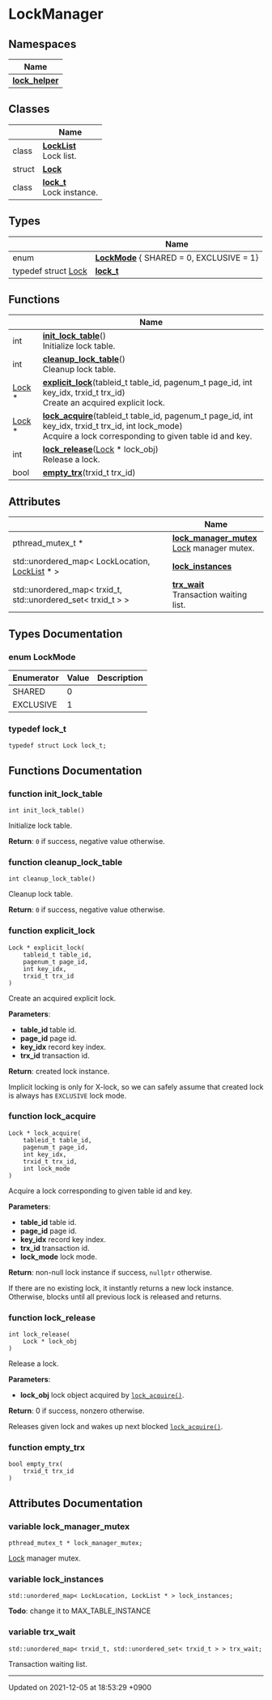 

# LockManager



## Namespaces

| Name           |
| -------------- |
| **[lock_helper](/Namespaces/lock_helper)**  |

## Classes

|                | Name           |
| -------------- | -------------- |
| class | **[LockList](/Classes/LockList)** <br>Lock list.  |
| struct | **[Lock](/Classes/Lock)**  |
| class | **[lock_t](/Classes/lock_t)** <br>Lock instance.  |

## Types

|                | Name           |
| -------------- | -------------- |
| enum| **[LockMode](/Modules/LockManager#enum-lockmode)** { SHARED = 0, EXCLUSIVE = 1} |
| typedef struct <a href="/Classes/Lock">Lock</a> | **[lock_t](/Modules/LockManager#typedef-lock_t)**  |

## Functions

|                | Name           |
| -------------- | -------------- |
| int | **[init_lock_table](/Modules/LockManager#function-init_lock_table)**()<br>Initialize lock table.  |
| int | **[cleanup_lock_table](/Modules/LockManager#function-cleanup_lock_table)**()<br>Cleanup lock table.  |
| <a href="/Classes/Lock">Lock</a> * | **[explicit_lock](/Modules/LockManager#function-explicit_lock)**(tableid_t table_id, pagenum_t page_id, int key_idx, trxid_t trx_id)<br>Create an acquired explicit lock.  |
| <a href="/Classes/Lock">Lock</a> * | **[lock_acquire](/Modules/LockManager#function-lock_acquire)**(tableid_t table_id, pagenum_t page_id, int key_idx, trxid_t trx_id, int lock_mode)<br>Acquire a lock corresponding to given table id and key.  |
| int | **[lock_release](/Modules/LockManager#function-lock_release)**(<a href="/Classes/Lock">Lock</a> * lock_obj)<br>Release a lock.  |
| bool | **[empty_trx](/Modules/LockManager#function-empty_trx)**(trxid_t trx_id) |

## Attributes

|                | Name           |
| -------------- | -------------- |
| pthread_mutex_t * | **[lock_manager_mutex](/Modules/LockManager#variable-lock_manager_mutex)** <br><a href="/Classes/Lock">Lock</a> manager mutex.  |
| std::unordered_map< LockLocation, <a href="/Classes/LockList">LockList</a> * > | **[lock_instances](/Modules/LockManager#variable-lock_instances)**  |
| std::unordered_map< trxid_t, std::unordered_set< trxid_t > > | **[trx_wait](/Modules/LockManager#variable-trx_wait)** <br>Transaction waiting list.  |

## Types Documentation

### enum LockMode

| Enumerator | Value | Description |
| ---------- | ----- | ----------- |
| SHARED | 0|   |
| EXCLUSIVE | 1|   |




### typedef lock_t

```
typedef struct Lock lock_t;
```



## Functions Documentation

### function init_lock_table

```
int init_lock_table()
```

Initialize lock table. 

**Return**: <code>0</code> if success, negative value otherwise. 

### function cleanup_lock_table

```
int cleanup_lock_table()
```

Cleanup lock table. 

**Return**: <code>0</code> if success, negative value otherwise. 

### function explicit_lock

```
Lock * explicit_lock(
    tableid_t table_id,
    pagenum_t page_id,
    int key_idx,
    trxid_t trx_id
)
```

Create an acquired explicit lock. 

**Parameters**: 

  * **table_id** table id. 
  * **page_id** page id. 
  * **key_idx** record key index. 
  * **trx_id** transaction id. 


**Return**: created lock instance. 

Implicit locking is only for X-lock, so we can safely assume that created lock is always has <code>EXCLUSIVE</code> lock mode.


### function lock_acquire

```
Lock * lock_acquire(
    tableid_t table_id,
    pagenum_t page_id,
    int key_idx,
    trxid_t trx_id,
    int lock_mode
)
```

Acquire a lock corresponding to given table id and key. 

**Parameters**: 

  * **table_id** table id. 
  * **page_id** page id. 
  * **key_idx** record key index. 
  * **trx_id** transaction id. 
  * **lock_mode** lock mode. 


**Return**: non-null lock instance if success, <code>nullptr</code> otherwise. 

If there are no existing lock, it instantly returns a new lock instance. Otherwise, blocks until all previous lock is released and returns.


### function lock_release

```
int lock_release(
    Lock * lock_obj
)
```

Release a lock. 

**Parameters**: 

  * **lock_obj** lock object acquired by <code><a href="/Modules/LockManager#function-lock-acquire">lock&#95;acquire()</a></code>. 


**Return**: 0 if success, nonzero otherwise. 

Releases given lock and wakes up next blocked <code><a href="/Modules/LockManager#function-lock-acquire">lock&#95;acquire()</a></code>.


### function empty_trx

```
bool empty_trx(
    trxid_t trx_id
)
```



## Attributes Documentation

### variable lock_manager_mutex

```
pthread_mutex_t * lock_manager_mutex;
```

<a href="/Classes/Lock">Lock</a> manager mutex. 

### variable lock_instances

```
std::unordered_map< LockLocation, LockList * > lock_instances;
```


**Todo**: change it to MAX_TABLE_INSTANCE 

### variable trx_wait

```
std::unordered_map< trxid_t, std::unordered_set< trxid_t > > trx_wait;
```

Transaction waiting list. 




-------------------------------

Updated on 2021-12-05 at 18:53:29 +0900